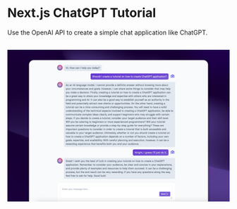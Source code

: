 # Next.js ChatGPT Tutorial

Use the OpenAI API to create a simple chat application like ChatGPT.

<br>

<img alt="Screenshot" src="./public/img/screenshot.jpg" />

